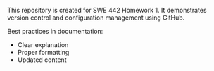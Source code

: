 This repository is created for SWE 442 Homework 1. It demonstrates version control and configuration management using GitHub.













Best practices in documentation:
- Clear explanation
- Proper formatting
- Updated content
